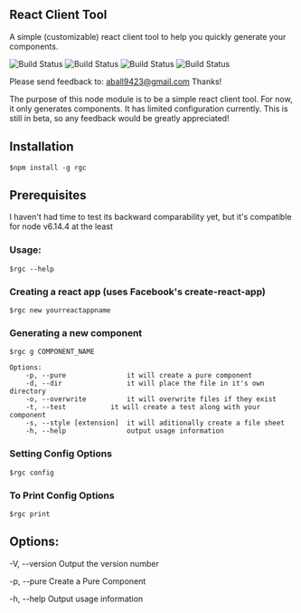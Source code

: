 ## React Client Tool

A simple (customizable) react client tool to help you quickly generate your components.

![Build Status](https://img.shields.io/badge/dependencies-up_to_date-brightgreen.svg) ![Build Status](https://img.shields.io/badge/dev_dependencies-up_to_date-brightgreen.svg)
![Build Status](https://img.shields.io/badge/npm-v6.2.4-blue.svg) ![Build Status](https://img.shields.io/badge/license-MIT-green.svg)

Please send feedback to: aball9423@gmail.com
Thanks!

The purpose of this node module is to be a simple react client tool. For now, it only generates components. It has limited configuration currently. This is still in beta, so any feedback would be greatly appreciated!

## Installation

    $npm install -g rgc

## Prerequisites

I haven't had time to test its backward comparability yet, but it's compatible for node v6.14.4 at the least

### Usage:

    $rgc --help

### Creating a react app (uses Facebook's create-react-app)

    $rgc new yourreactappname

### Generating a new component

    $rgc g COMPONENT_NAME

    Options:
        -p, --pure               it will create a pure component
        -d, --dir                it will place the file in it's own directory
        -o, --overwrite          it will overwrite files if they exist
        -t, --test           it will create a test along with your component
        -s, --style [extension]  it will aditionally create a file sheet
        -h, --help               output usage information

### Setting Config Options

    $rgc config

### To Print Config Options

    $rgc print

## Options:

-V, --version Output the version number

-p, --pure Create a Pure Component

-h, --help Output usage information
